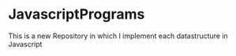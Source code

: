 # JavascriptPrograms
This is a new Repository in which I implement each datastructure in Javascript

